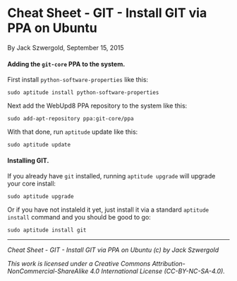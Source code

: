 # Cheat Sheet - GIT - Install GIT via PPA on Ubuntu

By Jack Szwergold, September 15, 2015

#### Adding the `git-core` PPA to the system.

First install `python-software-properties` like this:

    sudo aptitude install python-software-properties

Next add the WebUpd8 PPA repository to the system like this:

    sudo add-apt-repository ppa:git-core/ppa

With that done, run `aptitude` update like this:

    sudo aptitude update

#### Installing GIT.

If you already have `git` installed, running `aptitude upgrade` will upgrade your core install:

    sudo aptitude upgrade

Or if you have not instaleld it yet, just install it via a standard `aptitude install` command and you should be good to go:

    sudo aptitude install git

***

*Cheat Sheet - GIT - Install GIT via PPA on Ubuntu (c) by Jack Szwergold*

*This work is licensed under a Creative Commons Attribution-NonCommercial-ShareAlike 4.0 International License (CC-BY-NC-SA-4.0).*
